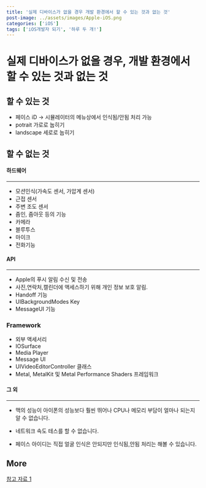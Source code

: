 ```yaml
---
title: '실제 디바이스가 없을 경우 개발 환경에서 할 수 있는 것과 없는 것'
post-image: ../assets/images/Apple-iOS.png
categories: ['iOS']
tags: ['iOS개발자 되기', '하루 두 개!']
---
```


# 실제 디바이스가 없을 경우, 개발 환경에서 할 수 있는 것과 없는 것



## 할 수 있는 것

-   페이스 iD → 시뮬레이터의 메뉴상에서 인식됨/안됨 처리 가능
-   potrait 가로로 눕히기
-   landscape 세로로 눕히기



## 할 수 없는 것

#### **하드웨어**

------

-   모션인식(가속도 센서, 가압계 센서)
-   근접 센서
-   주변 조도 센서
-   줌인, 줌아웃 등의 기능
-   카메라
-   블루투스
-   마이크
-   전화기능



#### **API**

------

-   Apple의 푸시 알림 수신 및 전송
-   사진,연락처,캘린더에 액세스하기 위해 개인 정보 보호 알림.
-   Handoff 기능
-   UIBackgroundModes Key
-   MessageUI 기능



### Framework

-   외부 액세서리
-   IOSurface
-   Media Player
-   Message UI
-   UIVideoEditorController 클래스
-   Metal, MetalKit 및 Metal Performance Shaders 프레임워크



#### **그 외**

------

-   맥의 성능이 아이폰의 성능보다 훨씬 뛰어나 CPU나 메모리 부담이 얼마나 되는지 알 수 없습니다.

-   네트워크 속도 테스를 할 수 없습니다.

-   페이스 아이디는 직접 얼굴 인식은 안되지만 인식됨,안됨 처리는 해볼 수 있습니다.

    

## More

[참고 자료 1](https://www.browserstack.com/test-on-ios-simulator)

